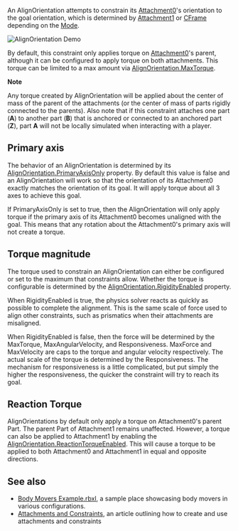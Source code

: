 An AlignOrientation attempts to constrain its [Attachment0](https://developer.roblox.com/en-us/api-reference/property/Constraint/Attachment0)'s orientation to the goal orientation, which is determined by [Attachment1](https://developer.roblox.com/en-us/api-reference/property/Constraint/Attachment1) or [CFrame](https://developer.roblox.com/en-us/api-reference/property/AlignOrientation/CFrame) depending on the [Mode](https://developer.roblox.com/en-us/api-reference/property/AlignOrientation/Mode).

![AlignOrientation Demo](https://developer.roblox.com/assets/blt69a26db492586631/AlignOrientationDemo.gif)

By default, this constraint only applies torque on [Attachment0](https://developer.roblox.com/en-us/api-reference/property/Constraint/Attachment0)'s parent, although it can be configured to apply torque on both attachments. This torque can be limited to a max amount via [AlignOrientation.MaxTorque](https://developer.roblox.com/en-us/api-reference/property/AlignOrientation/MaxTorque).

**Note**  

Any torque created by AlignOrientation will be applied about the center of mass of the parent of the attachments (or the center of mass of parts rigidly connected to the parents). Also note that if this constraint attaches one part (**A**) to another part (**B**) that is anchored or connected to an anchored part (**Z**), part **A** will not be locally simulated when interacting with a player.

Primary axis
------------

The behavior of an AlignOrientation is determined by its [AlignOrientation.PrimaryAxisOnly](https://developer.roblox.com/en-us/api-reference/property/AlignOrientation/PrimaryAxisOnly) property. By default this value is false and an AlignOrientation will work so that the orientation of its Attachment0 exactly matches the orientation of its goal. It will apply torque about all 3 axes to achieve this goal.

If PrimaryAxisOnly is set to true, then the AlignOrientation will only apply torque if the primary axis of its Attachment0 becomes unaligned with the goal. This means that any rotation about the Attachment0's primary axis will not create a torque.

Torque magnitude
----------------

The torque used to constrain an AlignOrientation can either be configured or set to the maximum that constraints allow. Whether the torque is configurable is determined by the [AlignOrientation.RigidityEnabled](https://developer.roblox.com/en-us/api-reference/property/AlignOrientation/RigidityEnabled) property.

When RigidityEnabled is true, the physics solver reacts as quickly as possible to complete the alignment. This is the same scale of force used to align other constraints, such as prismatics when their attachments are misaligned.

When RigidityEnabled is false, then the force will be determined by the MaxTorque, MaxAngularVelocity, and Responsiveness. MaxForce and MaxVelocity are caps to the torque and angular velocity respectively. The actual scale of the torque is determined by the Responsiveness. The mechanism for responsiveness is a little complicated, but put simply the higher the responsiveness, the quicker the constraint will try to reach its goal.

Reaction Torque
---------------

AlignOrientations by default only apply a torque on Attachment0's parent Part. The parent Part of Attachment1 remains unaffected. However, a torque can also be applied to Attachment1 by enabling the [AlignOrientation.ReactionTorqueEnabled](https://developer.roblox.com/en-us/api-reference/property/AlignOrientation/ReactionTorqueEnabled). This will cause a torque to be applied to both Attachment0 and Attachment1 in equal and opposite directions.

See also
--------

*   [Body Movers Example.rbxl](https://doy2mn9upadnk.cloudfront.net/uploads/default/original/3X/e/1/e17a844750802035b24f68ddcbd83f6312b8f1d6.rbxl), a sample place showcasing body movers in various configurations.
*   [Attachments and Constraints](https://developer.roblox.com/articles/Constraints), an article outlining how to create and use attachments and constraints